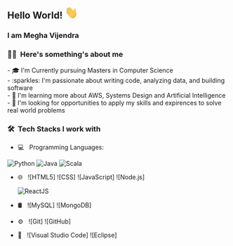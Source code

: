 ## Hello World!  <img src="Hey.gif" width="30px"></h2>

### I am Megha Vijendra 

<h3> 👩‍💻 &nbsp;Here's something's about me </h3>
- 🎓 I'm Currently pursuing Masters in Computer Science </br>
- :sparkles: I'm passionate about writing code, analyzing data, and building software </br>
- 🌱 I'm learning more about AWS, Systems Design and Artificial Intelligence  </br>
- 💼 I'm looking for opportunities to apply my skills and expirences to solve real world problems </br>

<h3> 🛠 &nbsp;Tech Stacks I work with </h3>

- 💻 &nbsp; Programming Languages:

![Python](https://img.shields.io/static/v1?message=Python&logo=Python&labelColor=white&color=lightgrey&label=%20)
![Java](https://img.shields.io/static/v1?message=Java&logo=Java&labelColor=white&color=lightgrey&label=%20&logoColor=blue)
![Scala](https://img.shields.io/static/v1?message=Scala&logo=Scala&labelColor=white&color=lightgrey&label=%20&logoColor=blue)
  
- 🌐 &nbsp;
  ![HTML5]
  ![CSS]
  ![JavaScript]
  ![Node.js]
  
  ![ReactJS](https://img.shields.io/static/v1?message=React&logo=react&labelColor=5c5c5c&color=1182c3&label=%20)
- 🛢 &nbsp;
  ![MySQL]
  ![MongoDB]
- ⚙️ &nbsp;
  ![Git]
  ![GitHub]
- 🔧 &nbsp;
  ![Visual Studio Code]
  ![Eclipse]

